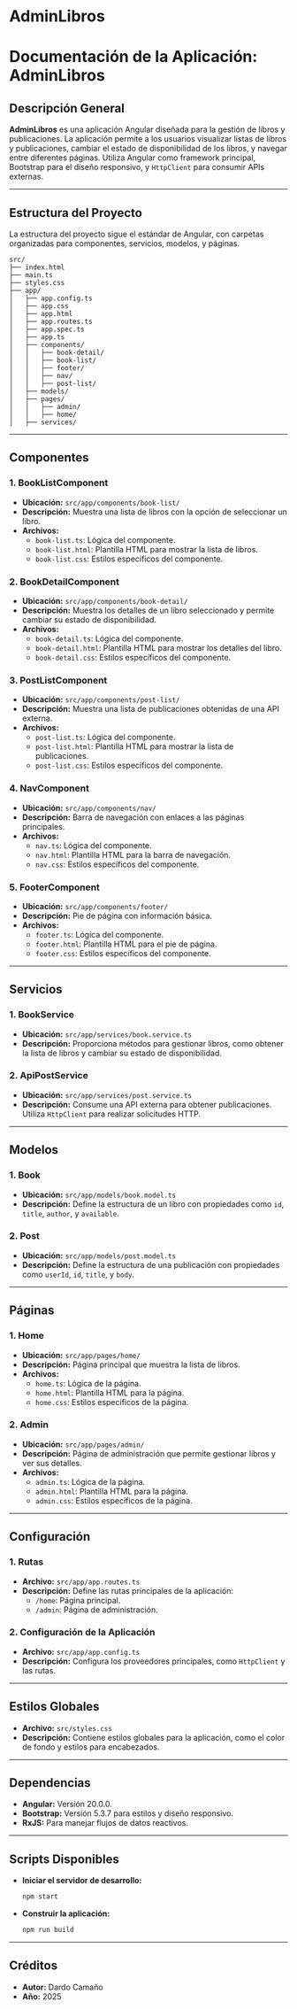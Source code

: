 # AdminLibros

# Documentación de la Aplicación: AdminLibros

## Descripción General
**AdminLibros** es una aplicación Angular diseñada para la gestión de libros y publicaciones. La aplicación permite a los usuarios visualizar listas de libros y publicaciones, cambiar el estado de disponibilidad de los libros, y navegar entre diferentes páginas. Utiliza Angular como framework principal, Bootstrap para el diseño responsivo, y `HttpClient` para consumir APIs externas.

---

## Estructura del Proyecto
La estructura del proyecto sigue el estándar de Angular, con carpetas organizadas para componentes, servicios, modelos, y páginas.

```
src/
├── index.html
├── main.ts
├── styles.css
├── app/
│   ├── app.config.ts
│   ├── app.css
│   ├── app.html
│   ├── app.routes.ts
│   ├── app.spec.ts
│   ├── app.ts
│   ├── components/
│   │   ├── book-detail/
│   │   ├── book-list/
│   │   ├── footer/
│   │   ├── nav/
│   │   ├── post-list/
│   ├── models/
│   ├── pages/
│   │   ├── admin/
│   │   ├── home/
│   ├── services/
```

---

## Componentes

### 1. **BookListComponent**
- **Ubicación:** `src/app/components/book-list/`
- **Descripción:** Muestra una lista de libros con la opción de seleccionar un libro.
- **Archivos:**
  - `book-list.ts`: Lógica del componente.
  - `book-list.html`: Plantilla HTML para mostrar la lista de libros.
  - `book-list.css`: Estilos específicos del componente.

### 2. **BookDetailComponent**
- **Ubicación:** `src/app/components/book-detail/`
- **Descripción:** Muestra los detalles de un libro seleccionado y permite cambiar su estado de disponibilidad.
- **Archivos:**
  - `book-detail.ts`: Lógica del componente.
  - `book-detail.html`: Plantilla HTML para mostrar los detalles del libro.
  - `book-detail.css`: Estilos específicos del componente.

### 3. **PostListComponent**
- **Ubicación:** `src/app/components/post-list/`
- **Descripción:** Muestra una lista de publicaciones obtenidas de una API externa.
- **Archivos:**
  - `post-list.ts`: Lógica del componente.
  - `post-list.html`: Plantilla HTML para mostrar la lista de publicaciones.
  - `post-list.css`: Estilos específicos del componente.

### 4. **NavComponent**
- **Ubicación:** `src/app/components/nav/`
- **Descripción:** Barra de navegación con enlaces a las páginas principales.
- **Archivos:**
  - `nav.ts`: Lógica del componente.
  - `nav.html`: Plantilla HTML para la barra de navegación.
  - `nav.css`: Estilos específicos del componente.

### 5. **FooterComponent**
- **Ubicación:** `src/app/components/footer/`
- **Descripción:** Pie de página con información básica.
- **Archivos:**
  - `footer.ts`: Lógica del componente.
  - `footer.html`: Plantilla HTML para el pie de página.
  - `footer.css`: Estilos específicos del componente.

---

## Servicios

### 1. **BookService**
- **Ubicación:** `src/app/services/book.service.ts`
- **Descripción:** Proporciona métodos para gestionar libros, como obtener la lista de libros y cambiar su estado de disponibilidad.

### 2. **ApiPostService**
- **Ubicación:** `src/app/services/post.service.ts`
- **Descripción:** Consume una API externa para obtener publicaciones. Utiliza `HttpClient` para realizar solicitudes HTTP.

---

## Modelos

### 1. **Book**
- **Ubicación:** `src/app/models/book.model.ts`
- **Descripción:** Define la estructura de un libro con propiedades como `id`, `title`, `author`, y `available`.

### 2. **Post**
- **Ubicación:** `src/app/models/post.model.ts`
- **Descripción:** Define la estructura de una publicación con propiedades como `userId`, `id`, `title`, y `body`.

---

## Páginas

### 1. **Home**
- **Ubicación:** `src/app/pages/home/`
- **Descripción:** Página principal que muestra la lista de libros.
- **Archivos:**
  - `home.ts`: Lógica de la página.
  - `home.html`: Plantilla HTML para la página.
  - `home.css`: Estilos específicos de la página.

### 2. **Admin**
- **Ubicación:** `src/app/pages/admin/`
- **Descripción:** Página de administración que permite gestionar libros y ver sus detalles.
- **Archivos:**
  - `admin.ts`: Lógica de la página.
  - `admin.html`: Plantilla HTML para la página.
  - `admin.css`: Estilos específicos de la página.

---

## Configuración

### 1. **Rutas**
- **Archivo:** `src/app/app.routes.ts`
- **Descripción:** Define las rutas principales de la aplicación:
  - `/home`: Página principal.
  - `/admin`: Página de administración.

### 2. **Configuración de la Aplicación**
- **Archivo:** `src/app/app.config.ts`
- **Descripción:** Configura los proveedores principales, como `HttpClient` y las rutas.

---

## Estilos Globales
- **Archivo:** `src/styles.css`
- **Descripción:** Contiene estilos globales para la aplicación, como el color de fondo y estilos para encabezados.

---

## Dependencias
- **Angular:** Versión 20.0.0.
- **Bootstrap:** Versión 5.3.7 para estilos y diseño responsivo.
- **RxJS:** Para manejar flujos de datos reactivos.

---

## Scripts Disponibles
- **Iniciar el servidor de desarrollo:**
  ```bash
  npm start
  ```
- **Construir la aplicación:**
  ```bash
  npm run build
  ```

---

## Créditos
- **Autor:** Dardo Camaño
- **Año:** 2025
